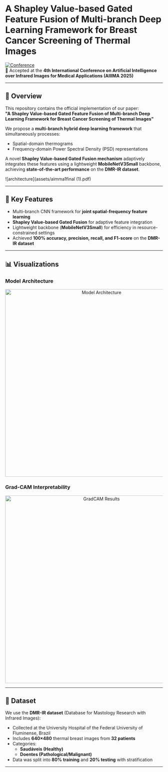 # A Shapley Value-based Gated Feature Fusion of Multi-branch Deep Learning Framework for Breast Cancer Screening of Thermal Images

[![Conference](https://img.shields.io/badge/Conference-AIIIMA%202025-blue.svg)](http://)  
📄 Accepted at the **4th International Conference on Artificial Intelligence over Infrared Images for Medical Applications (AIIIMA 2025)**

---

## 📝 Overview
This repository contains the official implementation of our paper:  
**"A Shapley Value-based Gated Feature Fusion of Multi-branch Deep Learning Framework for Breast Cancer Screening of Thermal Images"**  

We propose a **multi-branch hybrid deep learning framework** that simultaneously processes:
- Spatial-domain thermograms  
- Frequency-domain Power Spectral Density (PSD) representations  

A novel **Shapley Value-based Gated Fusion mechanism** adaptively integrates these features using a lightweight **MobileNetV3Small** backbone, achieving **state-of-the-art performance** on the **DMR-IR dataset**.

![architecture](assets/aimma1final (1).pdf)

---

## 🚀 Key Features
- Multi-branch CNN framework for **joint spatial-frequency feature learning**  
- **Shapley Value-based Gated Fusion** for adaptive feature integration  
- Lightweight backbone (**MobileNetV3Small**) for efficiency in resource-constrained settings  
- Achieved **100% accuracy, precision, recall, and F1-score** on the **DMR-IR dataset**  

---

## 📊 Visualizations
### Model Architecture
<p align="center">
  <img src="assets/model_architecture.png" alt="Model Architecture" width="600"/>
</p>

### Grad-CAM Interpretability
<p align="center">
  <img src="assets/gradcam_examples.png" alt="GradCAM Results" width="600"/>
</p>

---

## 📂 Dataset
We use the **DMR-IR dataset** (Database for Mastology Research with Infrared Images):  
- Collected at the University Hospital of the Federal University of Fluminense, Brazil  
- Includes **640×480** thermal breast images from **32 patients**  
- Categories:
  - **Saudáveis (Healthy)**  
  - **Doentes (Pathological/Malignant)**  
- Data was split into **80% training** and **20% testing** with stratification  

---
